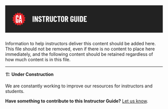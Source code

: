 # ![Intro to Express Lab - Instructor Guide](../assets/instructor-guide.png)

Information to help instructors deliver this content should be added here. This file should not be removed, even if there is no content to place here immediately, and the following content should be retained regardless of how much content is in this file.

---

🏗️ **Under Construction**

We are constantly working to improve our resources for instructors and students.

**Have something to contribute to this Instructor Guide?** [Let us know](https://git.generalassemb.ly/modular-curriculum-all-courses/universal-resources-internal/blob/main/module-feedback.md).
